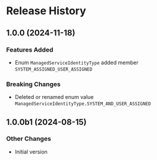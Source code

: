 # Release History

## 1.0.0 (2024-11-18)

### Features Added

  - Enum `ManagedServiceIdentityType` added member `SYSTEM_ASSIGNED_USER_ASSIGNED`

### Breaking Changes

  - Deleted or renamed enum value `ManagedServiceIdentityType.SYSTEM_AND_USER_ASSIGNED`

## 1.0.0b1 (2024-08-15)

### Other Changes

  - Initial version

